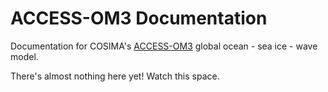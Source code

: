 # ACCESS-OM3 Documentation
Documentation for COSIMA's [ACCESS-OM3](https://github.com/COSIMA/access-om3) global ocean - sea ice - wave model.

There's almost nothing here yet! Watch this space.
